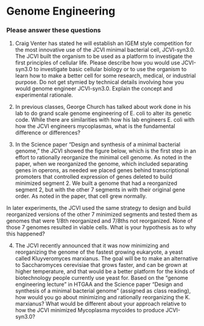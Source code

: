 # Genome Engineering

### Please answer these questions

1.	Craig Venter has stated he will establish an IGEM style competition for the most innovative use of the JCVI minimal bacterial cell, JCVI-syn3.0. The JCVI built the organism to be used as a platform to investigate the first principles of cellular life. Please describe how you would use JCVI-syn3.0 to investigate basic cellular biology or to use the organism to learn how to make a better cell for some research, medical, or industrial purpose. Do not get stymied by technical details involving how you would genome engineer JCVI-syn3.0. Explain the concept and experimental rationale.

2.	In previous classes, George Church has talked about work done in his lab to do grand scale genome engineering of E. coli to alter its genetic code. While there are similarities with how his lab engineers E. coli with how the JCVI engineers mycoplasmas, what is the fundamental difference or differences?



3.	In the Science paper “Design and synthesis of a minimal bacterial genome,” the JCVI showed the figure below, which is the first step in an effort to rationally reorganize the minimal cell genome. As noted in the paper, when we reorganized the genome, which included separating genes in operons, as needed we placed genes behind transcriptional promoters that controlled expression of genes deleted to build minimized segment 2. We built a genome that had a reorganized segment 2, but with the other 7 segments in with their original gene order. As noted in the paper, that cell grew normally.

In later experiments, the JCVI used the same strategy to design and build reorganized versions of the other 7 minimized segments and tested them as genomes that were 1/8th reorganized and 7/8ths not reorganized. None of those 7 genomes resulted in viable cells. What is your hypothesis as to why this happened?

4.	The JCVI recently announced that it was now minimizing and reorganizing the genome of the fastest growing eukaryote, a yeast called Kluyveromyces marxianus. The goal will be to make an alternative to Saccharomyces cerevisiae that grows faster, and can be grown at higher temperature, and that would be a better platform for the kinds of biotechnology people currently use yeast for. Based on the “genome engineering lecture” in HTGAA and the Science paper “Design and synthesis of a minimal bacterial genome” (assigned as class reading), how would you go about minimizing and rationally reorganizing the K. marxianus? What would be different about your approach relative to how the JCVI minimized Mycoplasma mycoides to produce JCVI-syn3.0?
